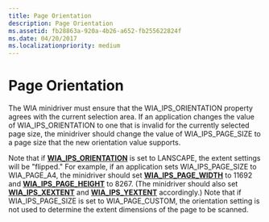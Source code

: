 ```yaml
---
title: Page Orientation
description: Page Orientation
ms.assetid: fb28863a-920a-4b26-a652-fb255622824f
ms.date: 04/20/2017
ms.localizationpriority: medium
---
```


# Page Orientation


The WIA minidriver must ensure that the WIA\_IPS\_ORIENTATION property agrees with the current selection area. If an application changes the value of WIA\_IPS\_ORIENTATION to one that is invalid for the currently selected page size, the minidriver should change the value of WIA\_IPS\_PAGE\_SIZE to a page size that the new orientation value supports.

Note that if [**WIA\_IPS\_ORIENTATION**](./wia-ips-orientation.md) is set to LANSCAPE, the extent settings will be "flipped." For example, if an application sets WIA\_IPS\_PAGE\_SIZE to WIA\_PAGE\_A4, the minidriver should set [**WIA\_IPS\_PAGE\_WIDTH**](./wia-ips-page-width.md) to 11692 and [**WIA\_IPS\_PAGE\_HEIGHT**](./wia-ips-page-height.md) to 8267. (The minidriver should also set [**WIA\_IPS\_XEXTENT**](./wia-ips-xextent.md) and [**WIA\_IPS\_YEXTENT**](./wia-ips-yextent.md) accordingly.) Note that if WIA\_IPS\_PAGE\_SIZE is set to WIA\_PAGE\_CUSTOM, the orientation setting is not used to determine the extent dimensions of the page to be scanned.

 

